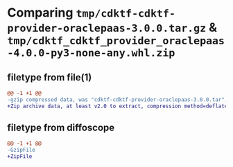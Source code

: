 # Comparing `tmp/cdktf-cdktf-provider-oraclepaas-3.0.0.tar.gz` & `tmp/cdktf_cdktf_provider_oraclepaas-4.0.0-py3-none-any.whl.zip`

## filetype from file(1)

```diff
@@ -1 +1 @@
-gzip compressed data, was "cdktf-cdktf-provider-oraclepaas-3.0.0.tar", last modified: Tue Jan 17 14:56:34 2023, max compression
+Zip archive data, at least v2.0 to extract, compression method=deflate
```

## filetype from diffoscope

```diff
@@ -1 +1 @@
-GzipFile
+ZipFile
```

